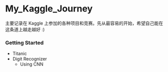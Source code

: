 # My_Kaggle_Journey

主要记录在 Kaggle 上参加的各种项目和竞赛。先从最容易的开始，希望自己能在这条道上越走越好 :)

### Getting Started
 
 + Titanic
 + Digit Recognizer 
   - Using CNN
